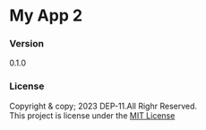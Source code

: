 # My App 2

### Version
0.1.0

### License
Copyright & copy; 2023 DEP-11.All Righr Reserved.<br>
This project is license under the [MIT License](License.txt)